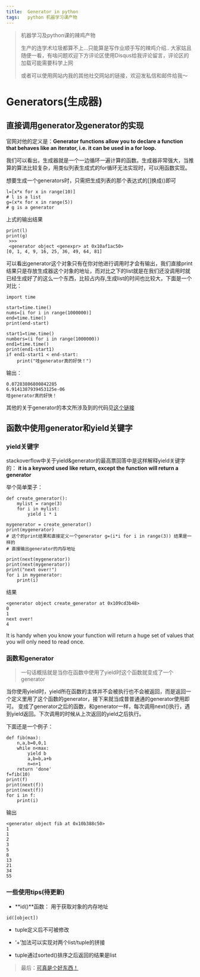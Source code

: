 ```yaml
---
title:	Generator in python
tags:	python 机器学习课产物
---
```


> 机器学习及python课的辣鸡产物
> 
> 生产的连学术垃圾都算不上...只能算是写作业顺手写的辣鸡介绍..
> 大家姑且随便一看，有啥问题欢迎下方评论区使用Disqus给我评论留言，评论区的加载可能需要科学上网
>
> 或者可以使用网站内我的其他社交网站的链接，欢迎发私信和邮件给我～

# Generators(生成器)

## 直接调用generator及generator的实现

官网对他的定义是：**Generator functions allow you to declare a function that behaves like an iterator, i.e. it can be used in a for loop.**

我们可以看出，生成器就是一个一边循环一遍计算的函数。生成器非常强大，当推算的算法比较复杂，用类似列表生成式的for循环无法实现时，可以用函数实现。

想要生成一个generators时，只需把生成列表的那个表达式的[]换成()即可
```
l=[x*x for x in range(10)]
# l is a list
g=(x*x for x in range(5))
# g is a generator
```
上式的输出结果
```
print(l)
print(g)
 >>> 
 <generator object <genexpr> at 0x10af1ac50>
[0, 1, 4, 9, 16, 25, 36, 49, 64, 81]
```
可以看出generator这个对象只有在你对他进行调用时才会有输出，我们直接print结果只是存放生成器这个对象的地址，而对比之下的list就是在我们还没调用时就已经生成好了的这么一个东西，比较占内存,生成list的时间也比较大，下面是一个对比：
```
import time

start=time.time()
nums=[i for i in range(1000000)]
end=time.time()
print(end-start)

start1=time.time()
numbers=(i for i in range(1000000))
end1=time.time()
print(end1-start1)
if end1-start1 < end-start:
    print("哇generator真的好快！")
```
输出：
```
0.07283806800842285
6.9141387939453125e-06
哇generator真的好快！
```
其他的关于generator的本文所涉及到的代码见[这个链接](https://github.com/41xu/41xu.github.io/blob/master/code_in_posts/generator-iterator.py)

## 函数中使用generator和yield关键字

### yield关键字

stackoverflow中关于yield&generator的最高票回答中是这样解释yield关键字的： **it is a keyword used like return, except the function will return a generator**

举个简单栗子：
```
def create_generator():
    mylist = range(3)
    for i in mylist:
        yield i * i

mygenerator = create_generator()
print(mygenerator)
# 这个的print结果和直接定义一个generator g=(i*i for i in range(3)) 结果是一样的
# 直接输出generator的内存地址

print(next(mygenerator))
print(next(mygenerator))
print("next over!")
for i in mygenerator:
    print(i)
```
结果
```
<generator object create_generator at 0x109cd3b48>
0
1
next over!
4
```
It is handy when you know your function will return a huge set of values that you will only need to read once.

### 函数和generator
> 一句话概括就是当你在函数中使用了yield时这个函数就变成了一个generator

当你使用yield时，yield所在函数的主体并不会被执行也不会被返回，而是返回一个定义里用了这个函数的generator，接下来就当成普普通通的generator使用即可。
变成了generator之后的函数，和generator一样，每次调用next()执行，遇到yield返回。下次调用的时候从上次返回的yield之后执行。

下面还是一个例子：
```
def fib(max):
    n,a,b=0,0,1
    while n<max:
        yield b
        a,b=b,a+b
        n=n+1
    return 'done'
f=fib(10)
print(f)
print(next(f))
print(next(f))
for i in f:
    print(i)
```
输出
```
<generator object fib at 0x10b388c50>
1
1
2
3
5
8
13
21
34
55
```
### 一些使用tips(待更新)


- **id()**函数： 用于获取对象的内存地址
```
id([object])
```

- tuple定义后不可被修改

- ‘+’加法可以实现对两个list/tuple的拼接

- tuple通过sorted()排序之后返回的结果是list


> 最后：[可真是个好东西！](https://wiki.python.org/moin)